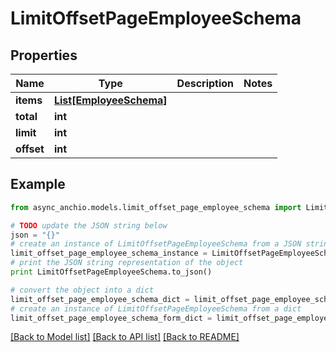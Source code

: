 # LimitOffsetPageEmployeeSchema


## Properties

Name | Type | Description | Notes
------------ | ------------- | ------------- | -------------
**items** | [**List[EmployeeSchema]**](EmployeeSchema.md) |  | 
**total** | **int** |  | 
**limit** | **int** |  | 
**offset** | **int** |  | 

## Example

```python
from async_anchio.models.limit_offset_page_employee_schema import LimitOffsetPageEmployeeSchema

# TODO update the JSON string below
json = "{}"
# create an instance of LimitOffsetPageEmployeeSchema from a JSON string
limit_offset_page_employee_schema_instance = LimitOffsetPageEmployeeSchema.from_json(json)
# print the JSON string representation of the object
print LimitOffsetPageEmployeeSchema.to_json()

# convert the object into a dict
limit_offset_page_employee_schema_dict = limit_offset_page_employee_schema_instance.to_dict()
# create an instance of LimitOffsetPageEmployeeSchema from a dict
limit_offset_page_employee_schema_form_dict = limit_offset_page_employee_schema.from_dict(limit_offset_page_employee_schema_dict)
```
[[Back to Model list]](../README.md#documentation-for-models) [[Back to API list]](../README.md#documentation-for-api-endpoints) [[Back to README]](../README.md)


